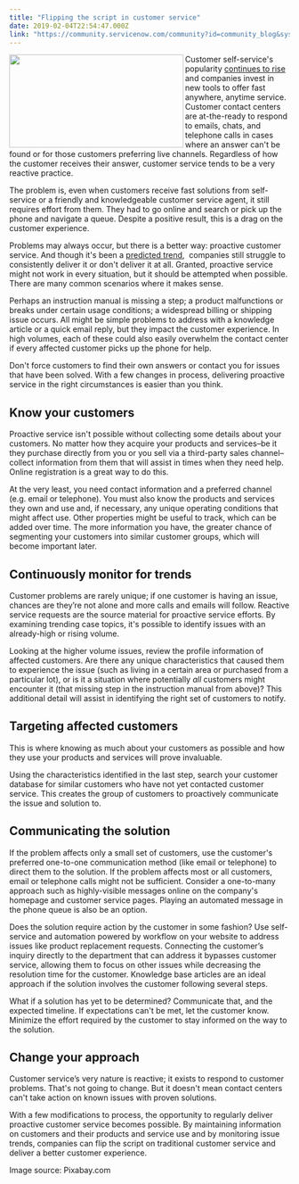 ```yaml
---
title: "Flipping the script in customer service"
date: 2019-02-04T22:54:47.000Z
link: "https://community.servicenow.com/community?id=community_blog&sys_id=f5d322abdb932b404abd5583ca96191f"
---
```

<div class="wp-block-image"><img class="wp-image-3493" style="padding: 5 px;" src="https://insightsincustomerservice.files.wordpress.com/2019/02/board-978179.jpg?w&#61;1024" alt="" width="313" height="167" align="left" /></div>
<p>Customer self-service&#39;s popularity <a href="https://go.forrester.com/blogs/top-customer-service-trends-for-2018/" target="_blank" rel="noopener noreferrer nofollow">continues to rise</a> and companies invest in new tools to offer fast anywhere, anytime service. Customer contact centers are at-the-ready to respond to emails, chats, and telephone calls in cases where an answer can&#39;t be found or for those customers preferring live channels. Regardless of how the customer receives their answer, customer service tends to be a very reactive practice.</p>
<p>The problem is, even when customers receive fast solutions from self-service or a friendly and knowledgeable customer service agent, it still requires effort from them. They had to go online and search or pick up the phone and navigate a queue. Despite a positive result, this is a drag on the customer experience.</p>
<p>Problems may always occur, but there is a better way: proactive customer service. And though it&#39;s been a <a href="https://www.forbes.com/sites/forrester/2017/02/07/top-trends-for-customer-service-in-2017-operations-become-smarter-and-more-strategic/#c122c6e1b951" target="_blank" rel="noopener noreferrer nofollow">predicted trend</a>,  companies still struggle to consistently deliver it or don&#39;t deliver it at all. Granted, proactive service might not work in every situation, but it should be attempted when possible. There are many common scenarios where it makes sense.</p>
<p>Perhaps an instruction manual is missing a step; a product malfunctions or breaks under certain usage conditions; a widespread billing or shipping issue occurs. All might be simple problems to address with a knowledge article or a quick email reply, but they impact the customer experience. In high volumes, each of these could also easily overwhelm the contact center if every affected customer picks up the phone for help.</p>
<p>Don&#39;t force customers to find their own answers or contact you for issues that have been solved. With a few changes in process, delivering proactive service in the right circumstances is easier than you think.</p>
<h2>Know your customers</h2>
<p>Proactive service isn&#39;t possible without collecting some details about your customers. No matter how they acquire your products and services–be it they purchase directly from you or you sell via a third-party sales channel–collect information from them that will assist in times when they need help. Online registration is a great way to do this.</p>
<p>At the very least, you need contact information and a preferred channel (e.g. email or telephone). You must also know the products and services they own and use and, if necessary, any unique operating conditions that might affect use. Other properties might be useful to track, which can be added over time. The more information you have, the greater chance of segmenting your customers into similar customer groups, which will become important later.</p>
<h2>Continuously monitor for trends</h2>
<p>Customer problems are rarely unique; if one customer is having an issue, chances are they’re not alone and more calls and emails will follow. Reactive service requests are the source material for proactive service efforts. By examining trending case topics, it&#39;s possible to identify issues with an already-high or rising volume.</p>
<p>Looking at the higher volume issues, review the profile information of affected customers. Are there any unique characteristics that caused them to experience the issue (such as living in a certain area or purchased from a particular lot), or is it a situation where potentially <em>all</em> customers might encounter it (that missing step in the instruction manual from above)? This additional detail will assist in identifying the right set of customers to notify.</p>
<h2>Targeting affected customers</h2>
<p>This is where knowing as much about your customers as possible and how they use your products and services will prove invaluable.</p>
<p>Using the characteristics identified in the last step, search your customer database for similar customers who have not yet contacted customer service. This creates the group of customers to proactively communicate the issue and solution to.</p>
<h2>Communicating the solution</h2>
<p>If the problem affects only a small set of customers, use the customer&#39;s preferred one-to-one communication method (like email or telephone) to direct them to the solution. If the problem affects most or all customers, email or telephone calls might not be sufficient. Consider a one-to-many approach such as highly-visible messages online on the company&#39;s homepage and customer service pages. Playing an automated message in the phone queue is also be an option.</p>
<p>Does the solution require action by the customer in some fashion? Use self-service and automation powered by workflow on your website to address issues like product replacement requests. Connecting the customer’s inquiry directly to the department that can address it bypasses customer service, allowing them to focus on other issues while decreasing the resolution time for the customer. Knowledge base articles are an ideal approach if the solution involves the customer following several steps.</p>
<p>What if a solution has yet to be determined? Communicate that, and the expected timeline. If expectations can&#39;t be met, let the customer know. Minimize the effort required by the customer to stay informed on the way to the solution.</p>
<h2>Change your approach</h2>
<p>Customer service’s very nature is reactive; it exists to respond to customer problems. That&#39;s not going to change. But it doesn&#39;t mean contact centers can&#39;t take action on known issues with proven solutions.</p>
<p>With a few modifications to process, the opportunity to regularly deliver proactive customer service becomes possible. By maintaining information on customers and their products and service use and by monitoring issue trends, companies can flip the script on traditional customer service and deliver a better customer experience.</p>
<p>Image source: Pixabay.com</p>
